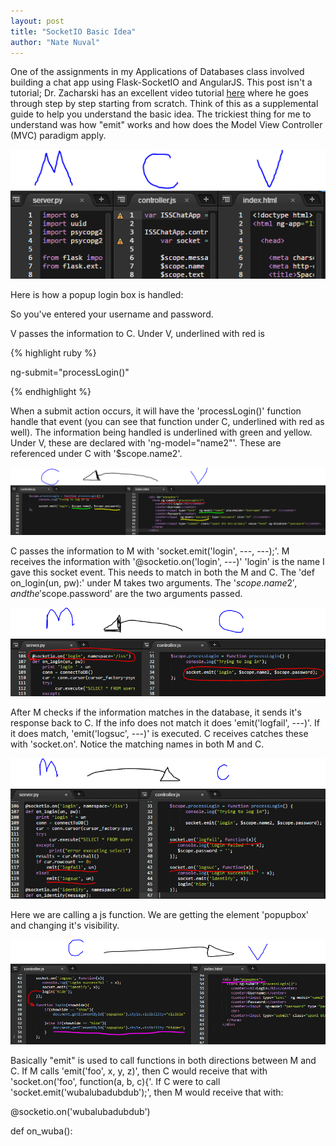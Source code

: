 ```yaml
---
layout: post
title: "SocketIO Basic Idea"
author: "Nate Nuval"
---
```


One of the assignments in my Applications of Databases class involved building a chat app using Flask-SocketIO and AngularJS.
This post isn't a tutorial; Dr. Zacharski has an excellent video tutorial <a href="https://youtu.be/5cQFzc_Zo8M">here</a> 
where he goes through step by step starting from scratch. Think of this as a supplemental guide to help you understand 
the basic idea. The trickiest thing for me to understand was how "emit" works and how does the Model View Controller (MVC) 
paradigm apply.


![mvc](/assets/mvc.PNG)


Here is how a popup login box is handled:

So you've entered your username and password.

V passes the information to C. Under V, underlined with red is 

{% highlight ruby %}

ng-submit="processLogin()" 

{% endhighlight %}

When a submit action occurs, it will 
have the 'processLogin()' function handle that event (you can see that function under C, underlined with red as well). The information
being handled is underlined with green and yellow. Under V, these are declared with 'ng-model="name2"'. These are referenced under C 
with '$scope.name2'.

![vtoc](/assets/vtoc.PNG)


C passes the information to M with 'socket.emit('login', ---, ---);'. M receives the information with '@socketio.on('login', ---)'
'login' is the name I gave this socket event. This needs to match in both the M and C. The 'def on_login(un, pw):' under M takes two 
arguments. The '$scope.name2', and the '$scope.password' are the two arguments passed. 

![ctom](/assets/ctom.PNG)


After M checks if the information matches in the database, it sends it's response back to C. If the info does not match it does
'emit('logfail', ---)'. If it does match, 'emit('logsuc', ---)' is executed. C receives catches these with 'socket.on'. Notice the matching names in both M and C.

![mtoc](/assets/mtoc.PNG)


Here we are calling a js function. We are getting the element 'popupbox' and changing it's visibility.

![ctov](/assets/ctov.PNG)


Basically "emit" is used to call functions in both directions between M and C. If M calls 'emit('foo', x, y, z)', then 
C would receive that with 'socket.on('foo', function(a, b, c){'. If C were to call 'socket.emit('wubalubadubdub');',
then M would receive that with: 

@socketio.on('wubalubadubdub')

def on_wuba():
